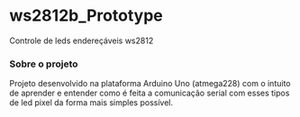 # ws2812b_Prototype
Controle de leds endereçáveis ws2812


<h3> Sobre o projeto </h3>

<p> Projeto desenvolvido na plataforma Arduino Uno (atmega228) com o intuito de aprender e entender como é feita a comunicação serial com esses tipos de led pixel da forma mais simples possível.
 </p>
